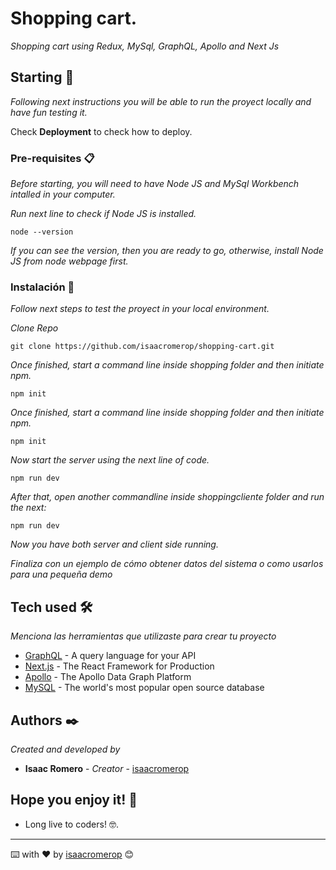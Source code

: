 # Shopping cart.

_Shopping cart using Redux, MySql, GraphQL, Apollo and Next Js_

## Starting 🚀

_Following next instructions you will be able to run the proyect locally and have fun testing it._

Check **Deployment** to check how to deploy.

### Pre-requisites 📋

_Before starting, you will need to have Node JS and MySql Workbench intalled in your computer._

_Run next line to check if Node JS is installed._

```
node --version
```

_If you can see the version, then you are ready to go, otherwise, install Node JS from node webpage first._

### Instalación 🔧

_Follow next steps to test the proyect in your local environment._

_Clone Repo_

```
git clone https://github.com/isaacromerop/shopping-cart.git
```

_Once finished, start a command line inside shopping folder and then initiate npm._

```
npm init
```

_Once finished, start a command line inside shopping folder and then initiate npm._

```
npm init
```

_Now start the server using the next line of code._

```
npm run dev
```

_After that, open another commandline inside shoppingcliente folder and run the next:_

```
npm run dev
```

_Now you have both server and client side running._

_Finaliza con un ejemplo de cómo obtener datos del sistema o como usarlos para una pequeña demo_

## Tech used 🛠️

_Menciona las herramientas que utilizaste para crear tu proyecto_

- [GraphQL](https://graphql.org/) - A query language for your API
- [Next.js](https://nextjs.org/) - The React Framework for Production
- [Apollo](https://www.apollographql.com/) - The Apollo Data Graph Platform
- [MySQL](https://www.mysql.com/) - The world's most popular open source database

## Authors ✒️

_Created and developed by_

- **Isaac Romero** - _Creator_ - [isaacromerop](https://github.com/isaacromerop)

## Hope you enjoy it! 🎁

- Long live to coders! 🤓.

---

⌨️ with ❤️ by [isaacromerop](https://github.com/isaacromerop) 😊
